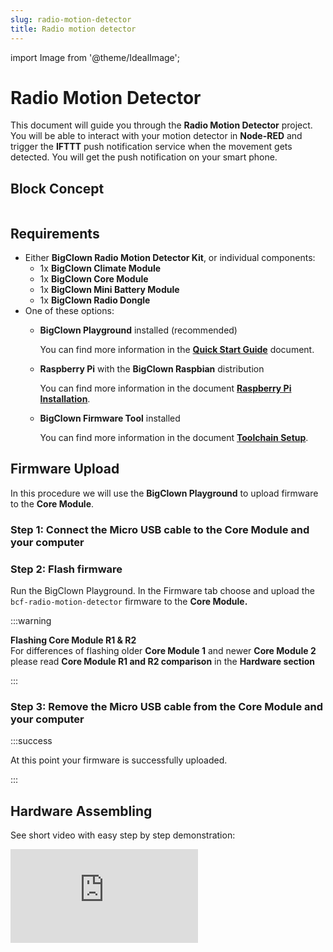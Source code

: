 ```yaml
---
slug: radio-motion-detector
title: Radio motion detector
---
```

import Image from '@theme/IdealImage';




# Radio Motion Detector

This document will guide you through the **Radio Motion Detector** project. You will be able to interact with your motion detector in **Node-RED** and trigger the **IFTTT** push notification service when the movement gets detected. You will get the push notification on your smart phone.

## Block Concept


<div class="container">
  <div class="row">
    <Image img={require('./img/radio-motion-detector/radio-motion-detector_block-diagram.webp')}/>
  </div>
</div>

## Requirements

* Either **BigClown Radio Motion Detector Kit**, or individual components:
  * 1x **BigClown Climate Module**
  * 1x **BigClown Core Module**
  * 1x **BigClown Mini Battery Module**
  * 1x **BigClown Radio Dongle**
* One of these options:
  * **BigClown Playground** installed \(recommended\)

    You can find more information in the [**Quick Start Guide**](../basics/quick-start-guide.md) document.

  * **Raspberry Pi** with the **BigClown Raspbian** distribution

    You can find more information in the document [**Raspberry Pi Installation**](../tutorials/raspberry-pi-installation.md).

  * **BigClown Firmware Tool** installed

    You can find more information in the document [**Toolchain Setup**](../firmware/toolchain-setup.md).

## Firmware Upload

In this procedure we will use the **BigClown Playground** to upload firmware to the **Core Module**.

### Step 1: Connect the Micro USB cable to the **Core Module** and your computer

### Step 2: Flash firmware

Run the BigClown Playground. In the Firmware tab choose and upload the `bcf-radio-motion-detector` firmware to the **Core Module.**

:::warning

**Flashing Core Module R1 & R2**  
For differences of flashing older **Core Module 1** and newer **Core Module 2** please read **Core Module R1 and R2 comparison** in the **Hardware section**

:::

### **Step 3:** Remove the Micro USB cable from the **Core Module** and your computer

:::success

At this point your firmware is successfully uploaded.

:::

## Hardware Assembling

See short video with easy step by step demonstration:

<div style={{ position: 'relative', paddingBottom: '56.25%', height: 0, overflow: 'hidden' }}>
  <iframe
    src="https://www.youtube.com/embed/U8i0Afk3XOI?si=PnW0fsOc5Eh-PS-a"     title="YouTube video player"
    style={{ position: 'absolute', top: 0, left: 0, width: '100%', height: '100%' }}
    frameBorder="0"
    allow="accelerometer; autoplay; clipboard-write; encrypted-media; gyroscope; picture-in-picture; web-share"
    allowFullScreen
    referrerPolicy="strict-origin-when-cross-origin"
  />
</div>

### Step 1: Start with the **Mini Battery Module**

:::warning

Make sure the **Mini Battery Module** does not have batteries inserted.

:::

### **Step 2:** Plug the **Core Module** on top of the **Mini Battery Module**

### **Step 3:** Plug the **PIR Module** on top of the **Core Module**

## Playground Bootstrap

:::danger

If you are using the new **BigClown Playground**, then use the **Functions** tab instead of using [**http://localhost:1880/**](http://localhost:1880/). Also the pairing process is now done in **Devices** tab. For communication test use the **Messages** tab.

:::

### **Step 1:** Open **Node-RED** in your web browser

[http://localhost:1880/](http://localhost:1880/)

### Step 2: You should see the empty workspace with **Flow 1**

### **Step 3:** Insert the following snippet in the flow \(using **Menu &gt;&gt; Import**\) and click in **Flow 1** tab

```text
[{"id":"2fc604fc.3b6abc","type":"inject","z":"dfc861b.b2a02a","name":"List all gateways","topic":"gateway/all/info/get","payload":"","payloadType":"str","repeat":"","crontab":"","once":false,"x":560,"y":460,"wires":[["a2c10833.24d5d8"]]},{"id":"1e4502b8.2f63fd","type":"inject","z":"dfc861b.b2a02a","name":"Start node pairing","topic":"gateway/usb-dongle/pairing-mode/start","payload":"","payloadType":"str","repeat":"","crontab":"","once":false,"x":570,"y":580,"wires":[["795ff5a7.8e266c"]]},{"id":"3d844ce2.932864","type":"inject","z":"dfc861b.b2a02a","name":"Stop node pairing","topic":"gateway/usb-dongle/pairing-mode/stop","payload":"","payloadType":"str","repeat":"","crontab":"","once":false,"x":560,"y":640,"wires":[["5967c452.c838bc"]]},{"id":"f202b253.2705b","type":"inject","z":"dfc861b.b2a02a","name":"List paired nodes","topic":"gateway/usb-dongle/nodes/get","payload":"","payloadType":"str","repeat":"","crontab":"","once":false,"x":560,"y":520,"wires":[["f0aca138.0b2c3"]]},{"id":"349f02fd.890f6e","type":"inject","z":"dfc861b.b2a02a","name":"Unpair all nodes","topic":"gateway/usb-dongle/nodes/purge","payload":"","payloadType":"str","repeat":"","crontab":"","once":false,"x":560,"y":700,"wires":[["2f1c5bb6.53d6f4"]]},{"id":"cf61d75d.4ad8f8","type":"mqtt in","z":"dfc861b.b2a02a","name":"","topic":"#","qos":"2","broker":"67b8de4a.029d3","x":530,"y":400,"wires":[["a5cb0658.f5d658"]]},{"id":"a5cb0658.f5d658","type":"debug","z":"dfc861b.b2a02a","name":"","active":true,"console":"false","complete":"false","x":790,"y":400,"wires":[]},{"id":"a2c10833.24d5d8","type":"mqtt out","z":"dfc861b.b2a02a","name":"","topic":"","qos":"","retain":"","broker":"717f7c18.ba0a24","x":770,"y":460,"wires":[]},{"id":"f0aca138.0b2c3","type":"mqtt out","z":"dfc861b.b2a02a","name":"","topic":"","qos":"","retain":"","broker":"717f7c18.ba0a24","x":770,"y":520,"wires":[]},{"id":"795ff5a7.8e266c","type":"mqtt out","z":"dfc861b.b2a02a","name":"","topic":"","qos":"","retain":"","broker":"717f7c18.ba0a24","x":770,"y":580,"wires":[]},{"id":"5967c452.c838bc","type":"mqtt out","z":"dfc861b.b2a02a","name":"","topic":"","qos":"","retain":"","broker":"717f7c18.ba0a24","x":770,"y":640,"wires":[]},{"id":"2f1c5bb6.53d6f4","type":"mqtt out","z":"dfc861b.b2a02a","name":"","topic":"","qos":"","retain":"","broker":"717f7c18.ba0a24","x":770,"y":700,"wires":[]},{"id":"67b8de4a.029d3","type":"mqtt-broker","z":"","broker":"127.0.0.1","port":"1883","clientid":"","usetls":false,"compatmode":true,"keepalive":"60","cleansession":true,"willTopic":"","willQos":"0","willPayload":"","birthTopic":"","birthQos":"0","birthPayload":""},{"id":"717f7c18.ba0a24","type":"mqtt-broker","z":"","broker":"127.0.0.1","port":"1883","clientid":"","usetls":false,"compatmode":true,"keepalive":"60","cleansession":true,"willTopic":"","willQos":"0","willPayload":"","birthTopic":"","birthQos":"0","birthPayload":""}]
```
It will look like this:

<div class="container">
  <div class="row">
    <Image img={require('./img/radio-motion-detector/radio-motion-detector_node-red-gw-controls.webp')}/>
  </div>
</div>  

:::info

This snippet provides control buttons for gateway/radio commands. These commands are sent over the MQTT protocol.

:::

### Step 4: Deploy the flow using the **Deploy** button in the top-right corner

### Step 5: Open the **debug** tab

<div class="container">
  <div class="row">
    <Image img={require('./img/radio-motion-detector/radio-motion-detector_node-red-gw-debug.webp')}/>
  </div>
</div>

:::info

In the **debug** tab, you will be able to see all the MQTT messages.

:::

### Step 6: Click on the **List all gateways** button. You should see a response like this in the **debug** tab

<div class="container">
  <div class="row">
    <Image img={require('./img/radio-motion-detector/radio-motion-detector_node-red-gw-list.webp')}/>
  </div>
</div>

:::success

At this point, you've got working **Node-RED**, **MQTT**, **BigClown Radio Dongle** and **BigClown Gateway**.

:::

## Radio Pairing

In this section, we will create a radio link between the **Radio Dongle** and the **Radio Motion Detector**. Follow these steps in **Node-RED**:

### Step 1: Click on the **Start node pairing** button

<div class="container">
  <div class="row">
    <Image img={require('./img/radio-motion-detector/radio-motion-detector_node-red-gw-pair-start.webp')}/>
  </div>
</div>

### Step 2: Insert the batteries into the **Radio Motion Detector** to send the pairing request (you should also see the red LED on the **Core Module** to be on for about 2 seconds)

### Step 3: Click on the **Stop node pairing** button

<div class="container">
  <div class="row">
    <Image img={require('./img/radio-motion-detector/radio-motion-detector_node-red-gw-pair-stop.webp')}/>
  </div>
</div>

:::success

At this point, you've got established a radio link between the node (**Radio Motion Detector**) and the gateway (**Radio Dongle**).

:::

## Communication Test

Follow these steps in **Node-RED**:

### Step 1: Switch to **debug** tab on the right

### Step 2: Start waving your hand in front of the **PIR Module** to trigger a radio transmission.

You should then see similar messages:

<div class="container">
  <div class="row">
    <Image img={require('./img/radio-motion-detector/radio-motion-detector_radio-test.webp')}/>
  </div>
</div>

:::success

At this point, you've got verified radio communication.

:::

## Enclosure

Optionally put the assembly into the appropriate enclosure, if you have one.

:::info

You can find more information about the enclosures in the document [**Enclosures**](../basics/enclosures.md).

:::

## Integration with IFTTT

In this section, we will create an **Applet** in the **IFTTT** service. The **Applet** is a sort of event-trigger mechanism.

### Step 1: Open the web-browser and go to [**IFTTT**](https://ifttt.com/)

<div class="container">
  <div class="row">
    <Image img={require('./img/radio-motion-detector/radio-motion-detector_ifttt-01.webp')}/>
  </div>
</div>

### **Step 2:** Log in to IFTTT service. You can sign up using your Google or Facebook identity

<div class="container">
  <div class="row">
    <Image img={require('./img/radio-motion-detector/radio-motion-detector_ifttt-02.webp')}/>
  </div>
</div>

### Step 3: Go to **My Applets** in the menu and click on the **New Applet** button

<div class="container">
  <div class="row">
    <Image img={require('./img/radio-motion-detector/radio-motion-detector_ifttt-03.webp')}/>
  </div>
</div>

### Step 4: Click on **+this** in the `if this then that` sentence

<div class="container">
  <div class="row">
    <Image img={require('./img/radio-motion-detector/radio-motion-detector_ifttt-04.webp')}/>
  </div>
</div>

### Step 5: Find a service with the name **Webhooks** and select it

<div class="container">
  <div class="row">
    <Image img={require('./img/radio-motion-detector/radio-motion-detector_ifttt-05.webp')}/>
  </div>
</div>

### Step 6: Click on **Receive a web request**

<div class="container">
  <div class="row">
    <Image img={require('./img/radio-motion-detector/radio-motion-detector_ifttt-06.webp')}/>
  </div>
</div>

### **Step 7:** Type `motion` in the **Event Name** field and click on **Create Trigger**

<div class="container">
  <div class="row">
    <Image img={require('./img/radio-motion-detector/radio-motion-detector_ifttt-07.webp')}/>
  </div>
</div>

### **Step 8:** Click on **+that** in the `if this then that` sentence

<div class="container">
  <div class="row">
    <Image img={require('./img/radio-motion-detector/radio-motion-detector_ifttt-08.webp')}/>
  </div>
</div>

### Step 9: Find action service with the name **Notifications** and select it

<div class="container">
  <div class="row">
    <Image img={require('./img/radio-motion-detector/radio-motion-detector_ifttt-09.webp')}/>
  </div>
</div>

### Step 10: Click on **Send a notification from the IFTTT app**

<div class="container">
  <div class="row">
    <Image img={require('./img/radio-motion-detector/radio-motion-detector_ifttt-10.webp')}/>
  </div>
</div>

### **Step 11:** Edit the **Notification** field and insert the text `The motion detected on {{OccurredAt}}` and push the **Create action** button

<div class="container">
  <div class="row">
    <Image img={require('./img/radio-motion-detector/radio-motion-detector_ifttt-11.webp')}/>
  </div>
</div>

### Step 12: Click on the **Finish** button

<div class="container">
  <div class="row">
    <Image img={require('./img/radio-motion-detector/radio-motion-detector_ifttt-12.webp')}/>
  </div>
</div>

### Step 13: Click on the **Webhooks** button

<div class="container">
  <div class="row">
    <Image img={require('./img/radio-motion-detector/radio-motion-detector_ifttt-13.webp')}/>
  </div>
</div>

### Step 14: Click on the **Documentation** button

<div class="container">
  <div class="row">
    <Image img={require('./img/radio-motion-detector/radio-motion-detector_ifttt-14.webp')}/>
  </div>
</div>

### Step 15: Click on the **event** field

<div class="container">
  <div class="row">
    <Image img={require('./img/radio-motion-detector/radio-motion-detector_ifttt-15.webp')}/>
  </div>
</div>

### Step 16: Insert the name `button` in the **event** field and keep the window open

<div class="container">
  <div class="row">
    <Image img={require('./img/radio-motion-detector/radio-motion-detector_ifttt-16.webp')}/>
  </div>
</div>

### Step 17: Install on your smartphone

Install the **IFTTT** app on your smart phone and sign in using the same account as you just used to create the applet. Allow the app to use the push notifications when asked

### Step 18: Test it

<div class="container">
  <div class="row">
    <Image img={require('./img/radio-motion-detector/radio-motion-detector_ifttt-17.webp')}/>
  </div>
</div>

### Step 19: You should receive the push notification on your smart phone within a few seconds

### Step 20: Copy this URL to the clipboard for later use

<div class="container">
  <div class="row">
    <Image img={require('./img/radio-motion-detector/radio-motion-detector_ifttt-18.webp')}/>
  </div>
</div>

:::success

At this point, you've got working notification **Applet** in the **IFTTT** service.

:::

## Connect IFTTT in Node-RED

In this section, we will create a link between the button event on MQTT and HTTP request to **IFTTT** which will trigger the push notification.

### Step 1: Switch to your **Node-RED** flow

### Step 2: Insert the following snippet in the flow (using **Menu >> Import**):

```text
[{"id":"aa6e1255.ea79f","type":"mqtt in","z":"1683bd68.e7a7b3","name":"","topic":"node/motion-detector:0/pir/-/event-count","qos":"2","broker":"3db59913.baf0c6","x":580,"y":580,"wires":[["fd3ce751.8e9ba8"]]},{"id":"74e6dfc1.7c1dc","type":"http request","z":"1683bd68.e7a7b3","name":"","method":"POST","ret":"txt","url":"https://maker.ifttt.com/trigger/motion/with/key/bbtA7Dn-3HKPG8OcfZMP7WyvKh6I69iEW9j9OtUBGGB","tls":"","x":910,"y":580,"wires":[[]]},{"id":"fd3ce751.8e9ba8","type":"change","z":"1683bd68.e7a7b3","name":"","rules":[{"t":"delete","p":"payload","pt":"msg"}],"action":"","property":"","from":"","to":"","reg":false,"x":710,"y":680,"wires":[["42aed05e.e145"]]},{"id":"42aed05e.e145","type":"delay","z":"1683bd68.e7a7b3","name":"","pauseType":"delay","timeout":"30","timeoutUnits":"seconds","rate":"1","nbRateUnits":"1","rateUnits":"second","randomFirst":"1","randomLast":"5","randomUnits":"seconds","drop":false,"x":900,"y":680,"wires":[["74e6dfc1.7c1dc"]]},{"id":"3db59913.baf0c6","type":"mqtt-broker","z":"","broker":"127.0.0.1","port":"1883","clientid":"","usetls":false,"compatmode":true,"keepalive":"60","cleansession":true,"willTopic":"","willQos":"0","willPayload":"","birthTopic":"","birthQos":"0","birthPayload":""}]
```

It will look like this:

<div class="container">
  <div class="row">
    <Image img={require('./img/radio-motion-detector/radio-motion-detector_node-red-ifttt-snippet.webp')}/>
  </div>
</div>

:::info

This snippet creates a connection between the MQTT topic `node/motion-detector:0/pir/-/event-count` and an HTTP request. Before passing the message to the HTTP request, we remove the `payload` parameter since it would be used in the HTTP request body.

:::

### Step 3: Double click on **http request** node and edit the IFTTT URL obtained in the previous section:

<div class="container">
  <div class="row">
    <Image img={require('./img/radio-motion-detector/radio-motion-detector_node-red-ifttt-url.webp')}/>
  </div>
</div>

### Step 4: Save the URL by clicking on the **Done** button

### Step 5: Deploy the flow using the **Deploy** button in the top-right corner

:::success

At this point, you should get a push notification when you press the button.

:::

### Related Documents <a id="related-documents"></a>

* [**Raspberry Pi Installation**](../tutorials/raspberry-pi-installation.md)
* [**Toolchain Setup**](../firmware/toolchain-setup.md)
* [**Toolchain Guide**](../firmware/toolchain-guide.md)